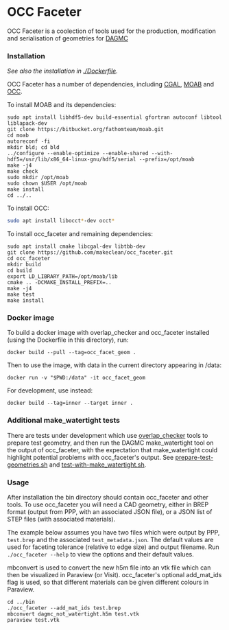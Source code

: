 # OCC Faceter

OCC Faceter is a coolection of tools used for the production, modification and serialisation of geometries for [DAGMC](https://svalinn.github.io/DAGMC/)


### Installation

*See also the installation in [./Dockerfile](./Dockerfile).*

OCC Faceter has a number of dependencies, including [CGAL](https://cgal.org/), [MOAB](https://press3.mcs.anl.gov/sigma/moab-library/) and [OCC](https://www.opencascade.com).

To install MOAB and its dependencies:

```
sudo apt install libhdf5-dev build-essential gfortran autoconf libtool liblapack-dev
git clone https://bitbucket.org/fathomteam/moab.git
cd moab
autoreconf -fi
mkdir bld; cd bld
../configure --enable-optimize --enable-shared --with-hdf5=/usr/lib/x86_64-linux-gnu/hdf5/serial --prefix=/opt/moab
make -j4
make check
sudo mkdir /opt/moab
sudo chown $USER /opt/moab
make install
cd ../..
```

To install OCC:

```sh
sudo apt install libocct*-dev occt*
```

To install occ_faceter and remaining dependencies:

```
sudo apt install cmake libcgal-dev libtbb-dev
git clone https://github.com/makeclean/occ_faceter.git
cd occ_faceter
mkdir build
cd build
export LD_LIBRARY_PATH=/opt/moab/lib
cmake .. -DCMAKE_INSTALL_PREFIX=..
make -j4
make test
make install
```


### Docker image

To build a docker image with overlap_checker and occ_faceter installed (using the Dockerfile in this directory), run:

```shell
docker build --pull --tag=occ_facet_geom .
```

Then to use the image, with data in the current directory appearing in /data:
```shell
docker run -v "$PWD:/data" -it occ_facet_geom
```

For development, use instead:

```shell
docker build --tag=inner --target inner .
```


### Additional make_watertight tests

There are tests under development which use [overlap_checker](https://github.com/ukaea/overlap_checker) tools to prepare test geometry, and then run the DAGMC make_watertight tool on the output of occ_faceter, with the expectation that make_watertight could highlight potential problems with occ_faceter's output.  See [prepare-test-geometries.sh](src/test/prepare-test-geometries.sh) and [test-with-make_watertight.sh](src/test/test-with-make_watertight.sh).


### Usage

After installation the bin directory should contain occ_faceter and other tools. To use occ_faceter you will need a CAD geometry,
either in BREP format (output from PPP, with an associated JSON file), or a JSON list of STEP files (with associated materials).

The example below assumes you have two files which were output by PPP, `test.brep` and the associated `test_metadata.json`.
The default values are used for faceting tolerance (relative to edge size) and output filename.  Run `./occ_faceter --help` to view the options and their default values.

mbconvert is used to convert the new h5m file into an vtk file which can then be visualized in Paraview (or Visit).  occ_faceter's optional add_mat_ids flag is used, so that different materials can be given different colours in Paraview.

```
cd ../bin
./occ_faceter --add_mat_ids test.brep
mbconvert dagmc_not_watertight.h5m test.vtk
paraview test.vtk
```
